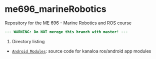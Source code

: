 # me696_marineRobotics
Repository for the ME 696 - Marine Robotics and ROS course

``` diff
--- WARNING: Do NOT merege this branch with master! ---
```

1. Directory listing
 - [`Android Modules`](</Android Modules>): source code for kanaloa ros/android app modules

